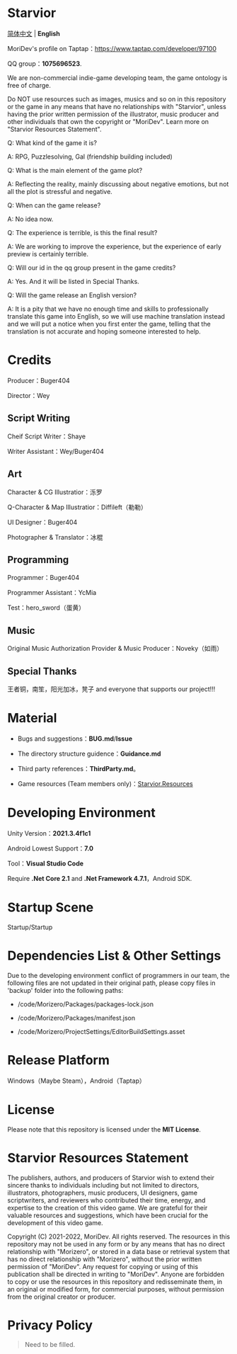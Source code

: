 # Starvior

[简体中文](https://github.com/MorizeroDev/Starvior/blob/master/README.md) | **English**

MoriDev's profile on Taptap：https://www.taptap.com/developer/97100

QQ group：**1075696523**.

We are non-commercial indie-game developing team, the game ontology is free of charge.

Do NOT use resources such as images, musics and so on in this repository or the game in any means that have no relationships with "Starvior", unless having the prior written permission of the illustrator, music producer and other individuals that own the copyright or "MoriDev". Learn more on "Starvior Resources Statement".

Q: What kind of the game it is?

A: RPG, Puzzlesolving, Gal (friendship building included)

Q: What is the main element of the game plot?

A: Reflecting the reality, mainly discussing about negative emotions, but not all the plot is stressful and negative.

Q: When can the game release?

A: No idea now.

Q: The experience is terrible, is this the final result?

A: We are working to improve the experience, but the experience of early preview is certainly terrible.

Q: Will our id in the qq group present in the game credits?

A: Yes. And it will be listed in Special Thanks.

Q: Will the game release an English version?

A: It is a pity that we have no enough time and skills to professionally translate this game into English, so we will use machine translation instead and we will put a notice when you first enter the game, telling that the translation is not accurate and hoping someone interested to help.

# Credits

Producer：Buger404

Director：Wey

## Script Writing

Cheif Script Writer：Shaye

Writer Assistant：Wey/Buger404

## Art

Character & CG Illustratior：泺罗

Q-Character & Map Illustratior：Diffileft（勒勒）

UI Designer：Buger404

Photographer & Translator：冰棍

## Programming

Programmer：Buger404

Programmer Assistant：YcMia

Test：hero_sword（蛋黄）

## Music

Original Music Authorization Provider & Music Producer：Noveky（如雨）

## Special Thanks

王者铜，南笙，阳光加冰，凳子 and everyone that supports our project!!!

# Material

* Bugs and suggestions：**BUG.md**/**Issue**
* The directory structure guidence：**Guidance.md**

* Third party references：**ThirdParty.md**。
* Game resources (Team members only)：[Starvior.Resources](https://github.com/Morizerodev/Starvior.Resources)

# Developing Environment 

Unity Version：**2021.3.4f1c1**                   

Android Lowest Support：**7.0**

Tool：**Visual Studio Code**

Require **.Net Core 2.1** and **.Net Framework 4.7.1**，Android SDK.

# Startup Scene

Startup/Startup

# Dependencies List & Other Settings

Due to the developing environment conflict of programmers in our team, the following files are not updated in their original path, please copy files in 'backup' folder into the following paths:

* /code/Morizero/Packages/packages-lock.json

* /code/Morizero/Packages/manifest.json

* /code/Morizero/ProjectSettings/EditorBuildSettings.asset

# Release Platform

Windows（Maybe Steam），Android（Taptap）

# License

Please note that this repository is licensed under the **MIT License**.

# Starvior Resources Statement

The publishers, authors, and producers of Starvior wish to extend their sincere thanks to individuals including but not limited to directors, illustrators, photographers, music producers, UI designers, game scriptwriters, and reviewers who contributed their time, energy, and expertise to the creation of this video game. We are grateful for their valuable resources and suggestions, which have been crucial for the development of this video game.

Copyright (C) 2021-2022, MoriDev. All rights reserved. The resources in this repository may not be used in any form or by any means that has no direct relationship with "Morizero", or stored in a data base or retrieval system that has no direct relationship with "Morizero", without the prior written permission of "MoriDev". Any request for copying or using of this publication shall be directed in writing to "MoriDev". Anyone are forbidden to copy or use the resources in this repository and redisseminate them, in an original or modified form, for commercial purposes, without permission from the original creator or producer.

# Privacy Policy

> Need to be filled.